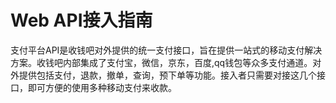# Web API接入指南

支付平台API是收钱吧对外提供的统一支付接口，旨在提供一站式的移动支付解决方案。收钱吧内部集成了支付宝，微信，京东，百度,qq钱包等众多支付通道。对外提供包括支付，退款，撤单，查询，预下单等功能。接入者只需要对接这几个接口，即可方便的使用多种移动支付来收款。 
